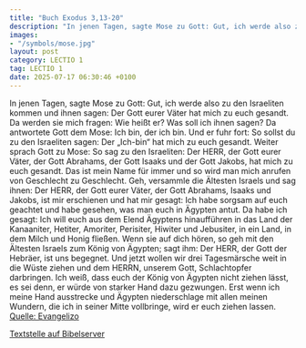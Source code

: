 ```yaml
---
title: "Buch Exodus 3,13-20"
description: "In jenen Tagen, sagte Mose zu Gott: Gut, ich werde also zu den Israeliten kommen und ihnen sagen: Der Gott eurer Väter hat mich zu euch gesandt. Da werden sie mich fragen: Wie heißt er? Was soll ich ihnen sagen? Da antwortete Gott dem Mose: Ich bin, der ich bin. Und er fuhr fort:...."
images:
- "/symbols/mose.jpg"
layout: post
category: LECTIO 1
tag: LECTIO 1
date: 2025-07-17 06:30:46 +0100
---
```

In jenen Tagen, sagte Mose zu Gott: Gut, ich werde also zu den Israeliten kommen und ihnen sagen: Der Gott eurer Väter hat mich zu euch gesandt. Da werden sie mich fragen: Wie heißt er? Was soll ich ihnen sagen?
Da antwortete Gott dem Mose: Ich bin, der ich bin. Und er fuhr fort: So sollst du zu den Israeliten sagen: Der „Ich-bin“ hat mich zu euch gesandt.<!--more-->
Weiter sprach Gott zu Mose: So sag zu den Israeliten: Der HERR, der Gott eurer Väter, der Gott Abrahams, der Gott Isaaks und der Gott Jakobs, hat mich zu euch gesandt. Das ist mein Name für immer und so wird man mich anrufen von Geschlecht zu Geschlecht.
Geh, versammle die Ältesten Israels und sag ihnen: Der HERR, der Gott eurer Väter, der Gott Abrahams, Isaaks und Jakobs, ist mir erschienen und hat mir gesagt: Ich habe sorgsam auf euch geachtet und habe gesehen, was man euch in Ägypten antut.
Da habe ich gesagt: Ich will euch aus dem Elend Ägyptens hinaufführen in das Land der Kanaaniter, Hetiter, Amoriter, Perisiter, Hiwiter und Jebusiter, in ein Land, in dem Milch und Honig fließen.
Wenn sie auf dich hören, so geh mit den Ältesten Israels zum König von Ägypten; sagt ihm: Der HERR, der Gott der Hebräer, ist uns begegnet. Und jetzt wollen wir drei Tagesmärsche weit in die Wüste ziehen und dem HERRN, unserem Gott, Schlachtopfer darbringen.
Ich weiß, dass euch der König von Ägypten nicht ziehen lässt, es sei denn, er würde von starker Hand dazu gezwungen.
Erst wenn ich meine Hand ausstrecke und Ägypten niederschlage mit allen meinen Wundern, die ich in seiner Mitte vollbringe, wird er euch ziehen lassen.<br>
[Quelle: Evangelizo](https://evangeliumtagfuertag.org/DE/gospel)

[Textstelle auf Bibelserver](https://www.bibleserver.com/EU/2.Mose3,13-20)
